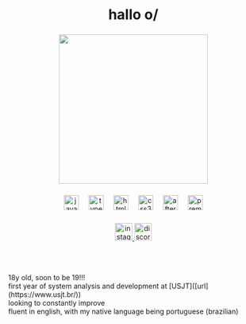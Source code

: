 <h1 align="center">hallo o/</h1>

###

<div align="center">
  <img height="300" src="https://images-ext-1.discordapp.net/external/JVJuD5nf__KiGJxSTENuvde47Cp-JBHH-WPc9R86XC4/https/i.pinimg.com/originals/34/a9/47/34a9470ba53a7d7bd4eaaf731f60cb03.gif?width=563&height=316"  />
</div>

###

<div align="center">
  <img src="https://cdn.jsdelivr.net/gh/devicons/devicon/icons/javascript/javascript-original.svg" height="30" alt="javascript logo"  />
  <img width="12" />
  <img src="https://cdn.jsdelivr.net/gh/devicons/devicon/icons/typescript/typescript-original.svg" height="30" alt="typescript logo"  />
  <img width="12" />
  <img src="https://cdn.jsdelivr.net/gh/devicons/devicon/icons/html5/html5-original.svg" height="30" alt="html5 logo"  />
  <img width="12" />
  <img src="https://cdn.jsdelivr.net/gh/devicons/devicon/icons/css3/css3-original.svg" height="30" alt="css3 logo"  />
  <img width="12" />
  <img src="https://cdn.jsdelivr.net/gh/devicons/devicon/icons/aftereffects/aftereffects-original.svg" height="30" alt="aftereffects logo"  />
  <img width="12" />
  <img src="https://cdn.jsdelivr.net/gh/devicons/devicon/icons/premierepro/premierepro-plain.svg" height="30" alt="premierepro logo"  />
</div>

###

<div align="center">
  <a href="https://www.instagram.com/kuznetovzx/" target="_blank">
    <img src="https://img.shields.io/static/v1?message=INSTAGRAM&logo=instagram&label=&color=E4405F&logoColor=white&labelColor=&style=for-the-badge" height="35" alt="instagram logo"  />
  </a>
  <img src="https://img.shields.io/static/v1?message=Discord&logo=discord&label=&color=7289DA&logoColor=white&labelColor=&style=for-the-badge" height="35" alt="discord logo"  />
</div>

###

<br clear="both">

###

<p align="left">18y old, soon to be 19!!!
  <br>
  first year of system analysis and development at [USJT]([url](https://www.usjt.br/))
  <br>
  looking to constantly improve 
  <br>
  fluent in english, with my native language being portuguese (brazilian)</p>
